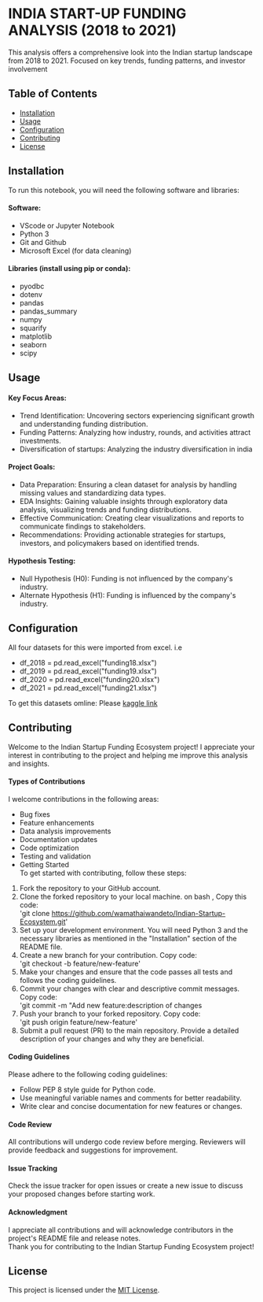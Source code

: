 # INDIA START-UP FUNDING ANALYSIS (2018 to 2021)  
This analysis offers a comprehensive look into the Indian startup landscape from 2018 to 2021. Focused on key trends, funding patterns, and investor involvement

## Table of Contents
- [Installation](#installation)
- [Usage](#usage)
- [Configuration](#configuration)
- [Contributing](#contributing)
- [License](#license)

## Installation
To run this notebook, you will need the following software and libraries:
#### Software:
- VScode or Jupyter Notebook
- Python 3
- Git and Github
- Microsoft Excel (for data cleaning)
#### Libraries (install using pip or conda):
- pyodbc
- dotenv
- pandas
- pandas_summary
- numpy
- squarify
- matplotlib
- seaborn
- scipy

## Usage
#### Key Focus Areas:  
- Trend Identification: Uncovering sectors experiencing significant growth and understanding funding distribution.  
- Funding Patterns: Analyzing how industry, rounds, and activities attract investments.  
- Diversification of startups: Analyzing the industry diversification in india
#### Project Goals:  
- Data Preparation: Ensuring a clean dataset for analysis by handling missing values and standardizing data types.  
- EDA Insights: Gaining valuable insights through exploratory data analysis, visualizing trends and funding distributions.
- Effective Communication: Creating clear visualizations and reports to communicate findings to stakeholders.
- Recommendations: Providing actionable strategies for startups, investors, and policymakers based on identified trends.  
#### Hypothesis Testing:  
- Null Hypothesis (H0): Funding is not influenced by the company's industry.  
- Alternate Hypothesis (H1): Funding is influenced by the company's industry.   

## Configuration
All four datasets for this were imported from excel. i.e  
- df_2018 = pd.read_excel("funding18.xlsx")   
- df_2019 = pd.read_excel("funding19.xlsx")  
- df_2020 = pd.read_excel("funding20.xlsx")  
- df_2021 = pd.read_excel("funding21.xlsx")  

To get this datasets omline: Please [kaggle link](https://www.kaggle.com/datasets/omkargowda/indian-startups-funding-data?resource=download)
 
## Contributing
Welcome to the Indian Startup Funding Ecosystem project! I appreciate your interest in contributing to the project and helping me improve this analysis and insights.
#### Types of Contributions
I welcome contributions in the following areas:  
- Bug fixes
- Feature enhancements
- Data analysis improvements
- Documentation updates
- Code optimization
- Testing and validation
- Getting Started  
To get started with contributing, follow these steps:   
1. Fork the repository to your GitHub account.
2. Clone the forked repository to your local machine.
 on bash , Copy this code:  
 'git clone https://github.com/wamathaiwandeto/Indian-Startup-Ecosystem.git'
3. Set up your development environment. You will need Python 3 and the necessary libraries as mentioned in the "Installation" section of the README file.
4. Create a new branch for your contribution. Copy code:   
'git checkout -b feature/new-feature'
5. Make your changes and ensure that the code passes all tests and follows the coding guidelines. 
6. Commit your changes with clear and descriptive commit messages. Copy code:  
 'git commit -m "Add new feature:description of changes
7. Push your branch to your forked repository. Copy code:  
 'git push origin feature/new-feature'
8. Submit a pull request (PR) to the main repository. Provide a detailed description of your changes and why they are beneficial.
#### Coding Guidelines
Please adhere to the following coding guidelines:  
- Follow PEP 8 style guide for Python code.
- Use meaningful variable names and comments for better readability.
- Write clear and concise documentation for new features or changes.
#### Code Review
All contributions will undergo code review before merging. Reviewers will provide feedback and suggestions for improvement.
#### Issue Tracking
Check the issue tracker for open issues or create a new issue to discuss your proposed changes before starting work.
#### Acknowledgment
I appreciate all contributions and will acknowledge contributors in the project's README file and release notes.  
Thank you for contributing to the Indian Startup Funding Ecosystem project!
## License
This project is licensed under the [MIT License](https://github.com/wamathaiwandeto/Indian-Startup-Ecosystem/tree/main?tab=MIT-1-ov-file).
